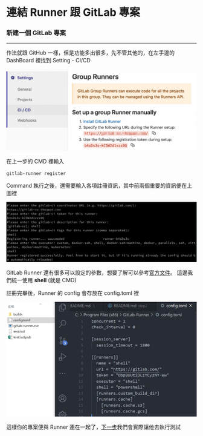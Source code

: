 # 連結 Runner 跟 GitLab 專案

### 新建一個 GitLab 專案
---
作法就跟 GitHub 一樣，但是功能多出很多，先不管其他的，在左手邊的 DashBoard 裡找到 Setting - CI/CD

![setting](/step2/1.jpg)
 
在上一步的 CMD 裡輸入

    gitlab-runner register

Command 執行之後，還需要輸入各項註冊資訊，其中前兩個重要的資訊便在上圖裡

![cmd](/step2/2.jpg)

GitLab Runner 還有很多可以設定的參數，想要了解可以參考[官方文件](https://docs.gitlab.com/runner/configuration/advanced-configuration.html)。
這邊我們統一使用 **shell** (就是 CMD)

註冊完畢後，Runner 的 config 會存放在 config.toml 裡

![config](/step2/3.jpg)

這樣你的專案便與 Runner 連在一起了，[下一步](/step3/README.md)我們會實際讓他去執行測試